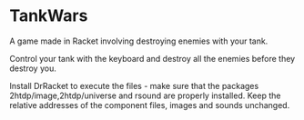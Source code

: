 # TankWars
A game made in Racket involving destroying enemies with your tank.

Control your tank with the keyboard and destroy all the enemies before they destroy you.

Install DrRacket to execute the files - make sure that the packages 2htdp/image,2htdp/universe and rsound are properly installed.
Keep the relative addresses of the component files, images and sounds unchanged.
